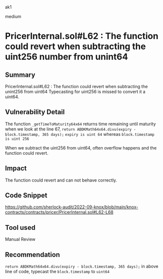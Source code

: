 ak1

medium

# PricerInternal.sol#L62 : The function could revert when subtracting the uint256 number from unint64

## Summary
PricerInternal.sol#L62 : The function could revert when subtracting the  unint256 from uint64
Typecasting for uint256 is missed to convert it a uint64.

## Vulnerability Detail
The function `_getTimeToMaturity64x64` returns time remaining until maturity
when we look at the line 67, `return ABDKMath64x64.divu(expiry - block.timestamp, 365 days);`
`expiry is uint 64` whereas `block.timestamp is uint 256`

When we subtract the uint256 from uint64, often overflow happens and the function could revert.


## Impact

The function could revert and can not behave correctly.

## Code Snippet
https://github.com/sherlock-audit/2022-09-knox/blob/main/knox-contracts/contracts/pricer/PricerInternal.sol#L62-L68

## Tool used

Manual Review

## Recommendation
`return ABDKMath64x64.divu(expiry - block.timestamp, 365 days);`
in above line of code, typecast the `block.timestamp` to `uint64`
